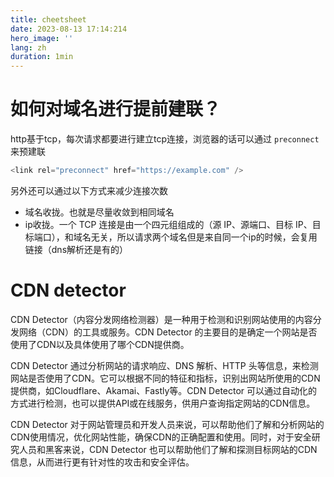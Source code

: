 ```yaml
---
title: cheetsheet
date: 2023-08-13 17:14:214
hero_image: ''
lang: zh
duration: 1min
---
```


# 如何对域名进行提前建联？

http基于tcp，每次请求都要进行建立tcp连接，浏览器的话可以通过 `preconnect`来预建联

```js
<link rel="preconnect" href="https://example.com" />
```
另外还可以通过以下方式来减少连接次数

- 域名收拢。也就是尽量收敛到相同域名
- ip收拢。一个 TCP 连接是由一个四元组组成的（源 IP、源端口、目标 IP、目标端口），和域名无关，所以请求两个域名但是来自同一个ip的时候，会复用链接（dns解析还是有的）


# CDN detector
CDN Detector（内容分发网络检测器）是一种用于检测和识别网站使用的内容分发网络（CDN）的工具或服务。CDN Detector 的主要目的是确定一个网站是否使用了CDN以及具体使用了哪个CDN提供商。

CDN Detector 通过分析网站的请求响应、DNS 解析、HTTP 头等信息，来检测网站是否使用了CDN。它可以根据不同的特征和指标，识别出网站所使用的CDN提供商，如Cloudflare、Akamai、Fastly等。CDN Detector 可以通过自动化的方式进行检测，也可以提供API或在线服务，供用户查询指定网站的CDN信息。

CDN Detector 对于网站管理员和开发人员来说，可以帮助他们了解和分析网站的CDN使用情况，优化网站性能，确保CDN的正确配置和使用。同时，对于安全研究人员和黑客来说，CDN Detector 也可以帮助他们了解和探测目标网站的CDN信息，从而进行更有针对性的攻击和安全评估。